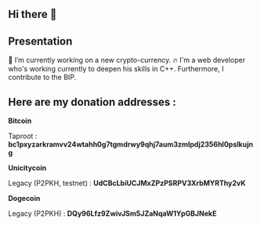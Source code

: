 ## Hi there 👋

## **Presentation**

🧙 I’m currently working on a new crypto-currency. 
🔥 I'm a web developer who's working currently to deepen his skills in C++.
Furthermore, I contribute to the BIP.

## **Here are my donation addresses :**

**Bitcoin**

Taproot : **bc1pxyzarkramvv24wtahh0g7tgmdrwy9qhj7aum3zmlpdj2356hl0pslkujng**

**Unicitycoin**

Legacy (P2PKH, testnet) : **UdCBcLbiUCJMxZPzPSRPV3XrbMYRThy2vK**

**Dogecoin**

Legacy (P2PKH) : **DQy96Lfz9ZwivJSm5JZaNqaW1YpGBJNekE**
